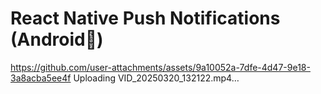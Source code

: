 # React Native Push Notifications (Android📲)

https://github.com/user-attachments/assets/9a10052a-7dfe-4d47-9e18-3a8acba5ee4f Uploading VID_20250320_132122.mp4…
